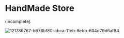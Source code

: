 # HandMade Store

(incomplete).

![121786767-b676bf80-cbca-11eb-8ebb-604d79d6af84](https://user-images.githubusercontent.com/60475330/124289301-71eb9d80-db52-11eb-8b0c-b41222a6408b.png)

